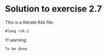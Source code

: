 # Solution to exercise 2.7

This is a literate Rzk file:

```rzk
#lang rzk-1
```

!!! warning

    To be done.
